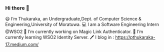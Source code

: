 ### Hi there 👋
 
😃 I’m Thukaraka, an Undergraduate,Dept. of Computer Science & Engineering,University of Moratuwa.
💻 I am a Software Engineering Intern @WSO2
🔭 I’m currently working on Magic Link Authenticator.
🌱 I’m currently learning WSO2 Identity Server.
🖊️ I blog in : https://pthukaraka-17.medium.com/
 
